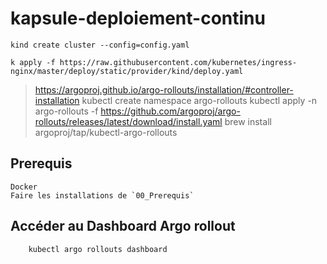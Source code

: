 # kapsule-deploiement-continu

`kind create cluster --config=config.yaml`

`k apply -f https://raw.githubusercontent.com/kubernetes/ingress-nginx/master/deploy/static/provider/kind/deploy.yaml`

> https://argoproj.github.io/argo-rollouts/installation/#controller-installation
kubectl create namespace argo-rollouts
kubectl apply -n argo-rollouts -f https://github.com/argoproj/argo-rollouts/releases/latest/download/install.yaml
brew install argoproj/tap/kubectl-argo-rollouts

## Prerequis
    Docker
    Faire les installations de `00_Prerequis`

## Accéder au Dashboard Argo rollout 
```shell
    kubectl argo rollouts dashboard
```
